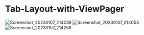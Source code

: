 # Tab-Layout-with-ViewPager

![Screenshot_20230107_214239](https://user-images.githubusercontent.com/68494371/211158888-80379235-0950-49bc-9087-066206c62394.png)
![Screenshot_20230107_214053](https://user-images.githubusercontent.com/68494371/211158892-73885452-a375-4954-8ed8-f448eed889db.png)
![Screenshot_20230107_214259](https://user-images.githubusercontent.com/68494371/211158893-9233bb4b-db52-4597-9397-2d64a5d2867b.png)
